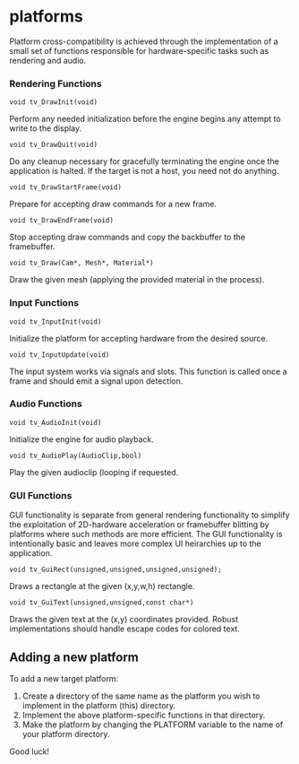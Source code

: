 # platforms
Platform cross-compatibility is achieved through the implementation of a small set of functions responsible for hardware-specific tasks such as rendering and audio.

### Rendering Functions
```
void tv_DrawInit(void) 
```
Perform any needed initialization before the engine begins any attempt to write to the display.

```
void tv_DrawQuit(void)
```
Do any cleanup necessary for gracefully terminating the engine once the application is halted.  If the target is not a host, you need not do anything.

```
void tv_DrawStartFrame(void)
```
Prepare for accepting draw commands for a new frame.

```
void tv_DrawEndFrame(void)
```
Stop accepting draw commands and copy the backbuffer to the framebuffer.

```
void tv_Draw(Cam*, Mesh*, Material*)
```
Draw the given mesh (applying the provided material in the process).

### Input Functions 
```
void tv_InputInit(void)
```
Initialize the platform for accepting hardware from the desired source.

```
void tv_InputUpdate(void)
```
The input system works via signals and slots.  This function is called once a frame and should emit a signal upon detection.

### Audio Functions
```
void tv_AudioInit(void)
```
Initialize the engine for audio playback.

```
void tv_AudioPlay(AudioClip,bool)
```
Play the given audioclip (looping if requested. 


### GUI Functions
GUI functionality is separate from general rendering functionality to simplify the exploitation of 2D-hardware acceleration or framebuffer blitting by platforms where such methods are more efficient.
The GUI functionality is intentionally basic and leaves more complex UI heirarchies up to the application.
```
void tv_GuiRect(unsigned,unsigned,unsigned,unsigned);
```
Draws a rectangle at the given (x,y,w,h) rectangle.

```
void tv_GuiText(unsigned,unsigned,const char*)
```
Draws the given text at the (x,y) coordinates provided.  Robust implementations should handle escape codes for colored text.

## Adding a new platform
To add a new target platform:
1) Create a directory of the same name as the platform you wish to implement in the platform (this) directory.
2) Implement the above platform-specific functions in that directory.
3) Make the platform by changing the PLATFORM variable to the name of  your platform directory.

Good luck!


